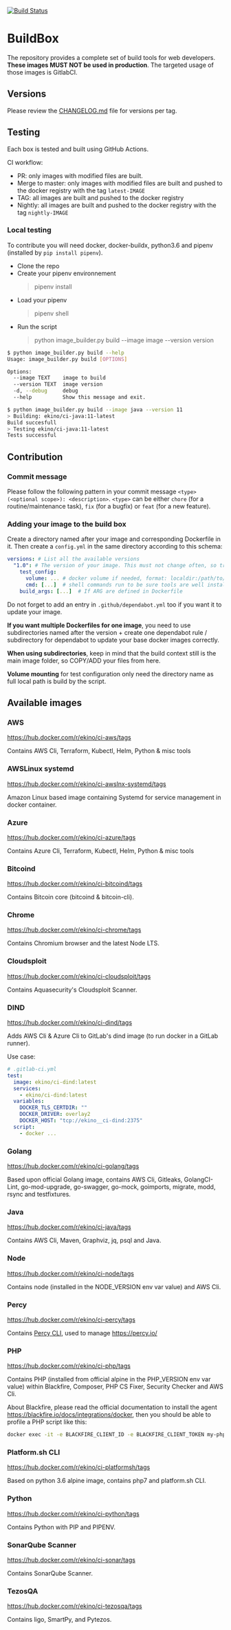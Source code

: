 [![Build Status](https://github.com/ekino/docker-buildbox/actions/workflows/build.yml/badge.svg?branch=master)](https://github.com/ekino/docker-buildbox/actions?query=branch%3Amaster)

# BuildBox

The repository provides a complete set of build tools for web developers. **These
images MUST NOT be used in production**. The targeted usage of those images is GitlabCI.

## Versions

Please review the [CHANGELOG.md](CHANGELOG.md) file for versions per tag.

## Testing

Each box is tested and built using GitHub Actions.

CI workflow:
 - PR: only images with modified files are built.
 - Merge to master: only images with modified files are built and pushed to the docker registry with the tag `latest-IMAGE`
 - TAG: all images are built and pushed to the docker registry
 - Nightly: all images are built and pushed to the docker registry with the tag `nightly-IMAGE`

### Local testing

To contribute you will need docker, docker-buildx, python3.6 and pipenv (installed by `pip install pipenv`).

- Clone the repo
- Create your pipenv environnement
  > pipenv install
- Load your pipenv
  > pipenv shell
- Run the script
  > python image_builder.py build --image image --version version

``` bash
$ python image_builder.py build --help
Usage: image_builder.py build [OPTIONS]

Options:
  --image TEXT    image to build
  --version TEXT  image version
  -d, --debug     debug
  --help          Show this message and exit.
```

``` bash
$ python image_builder.py build --image java --version 11
> Building: ekino/ci-java:11-latest
Build succesfull
> Testing ekino/ci-java:11-latest
Tests successful
```

## Contribution

### Commit message
Please follow the following pattern in your commit message `<type>(<optional scope>): <description>`.
`<type>` can be either `chore` (for a routine/maintenance task), `fix` (for a bugfix) or `feat` (for a new feature).

### Adding your image to the build box

Create a directory named after your image and corresponding Dockerfile in it. Then create a `config.yml` in the same directory according to this schema:

```yaml
versions: # List all the available versions
  "1.0": # The version of your image. This must not change often, so try using major version if possible, or else minor.
    test_config:
      volume: ... # docker volume if needed, format: localdir:/path/to/mount
      cmd: [...]  # shell commands run to be sure tools are well installed
    build_args: [...]  # If ARG are defined in Dockerfile
```

Do not forget to add an entry in `.github/dependabot.yml` too if you want it to update your image.

**If you want multiple Dockerfiles for one image**, you need to use subdirectories named after the version + create one dependabot rule / subdirectory for dependabot to update your base docker images correctly.

**When using subdirectories**, keep in mind that the build context still is the main image folder, so COPY/ADD your files from here.

**Volume mounting** for test configuration only need the directory name as full local path is build by the script.

## Available images

### AWS
https://hub.docker.com/r/ekino/ci-aws/tags

Contains AWS Cli, Terraform, Kubectl, Helm, Python & misc tools

### AWSLinux systemd
https://hub.docker.com/r/ekino/ci-awslnx-systemd/tags

Amazon Linux based image containing Systemd for service management in docker container.

### Azure
https://hub.docker.com/r/ekino/ci-azure/tags

Contains Azure Cli, Terraform, Kubectl, Helm, Python & misc tools

### Bitcoind
https://hub.docker.com/r/ekino/ci-bitcoind/tags

Contains Bitcoin core (bitcoind & bitcoin-cli).

### Chrome
https://hub.docker.com/r/ekino/ci-chrome/tags

Contains Chromium browser and the latest Node LTS.

### Cloudsploit
https://hub.docker.com/r/ekino/ci-cloudsploit/tags

Contains Aquasecurity's Cloudsploit Scanner.

### DIND
https://hub.docker.com/r/ekino/ci-dind/tags

Adds AWS Cli & Azure Cli to GitLab's dind image (to run docker in a GitLab runner).

Use case:
```yaml
# .gitlab-ci.yml
test:
  image: ekino/ci-dind:latest
  services:
    - ekino/ci-dind:latest
  variables:
    DOCKER_TLS_CERTDIR: ""
    DOCKER_DRIVER: overlay2
    DOCKER_HOST: "tcp://ekino__ci-dind:2375"
  script:
    - docker ...
```

### Golang
https://hub.docker.com/r/ekino/ci-golang/tags

Based upon official Golang image, contains AWS Cli, Gitleaks, GolangCI-Lint, go-mod-upgrade, go-swagger, go-mock, goimports, migrate, modd, rsync and testfixtures.

### Java
https://hub.docker.com/r/ekino/ci-java/tags

Contains AWS Cli, Maven, Graphviz, jq, psql and Java.

### Node
https://hub.docker.com/r/ekino/ci-node/tags

Contains node (installed in the NODE_VERSION env var value) and AWS Cli.

### Percy
https://hub.docker.com/r/ekino/ci-percy/tags

Contains [Percy CLI](https://docs.percy.io/docs/cli-overview), used to manage https://percy.io/

### PHP
https://hub.docker.com/r/ekino/ci-php/tags

Contains PHP (installed from official alpine in the PHP_VERSION env var value) within Blackfire, Composer, PHP CS Fixer, Security Checker and AWS Cli.

About Blackfire, please read the official documentation to install the agent https://blackfire.io/docs/integrations/docker, then you should be able to profile a PHP script like this:

```bash
docker exec -it -e BLACKFIRE_CLIENT_ID -e BLACKFIRE_CLIENT_TOKEN my-php-container blackfire run bin/console app:foo:bar
```

### Platform.sh CLI
https://hub.docker.com/r/ekino/ci-platformsh/tags

Based on python 3.6 alpine image, contains php7 and platform.sh CLI.

### Python
https://hub.docker.com/r/ekino/ci-python/tags

Contains Python with PIP and PIPENV.

### SonarQube Scanner
https://hub.docker.com/r/ekino/ci-sonar/tags

Contains SonarQube Scanner.

### TezosQA
https://hub.docker.com/r/ekino/ci-tezosqa/tags

Contains ligo, SmartPy, and Pytezos.

